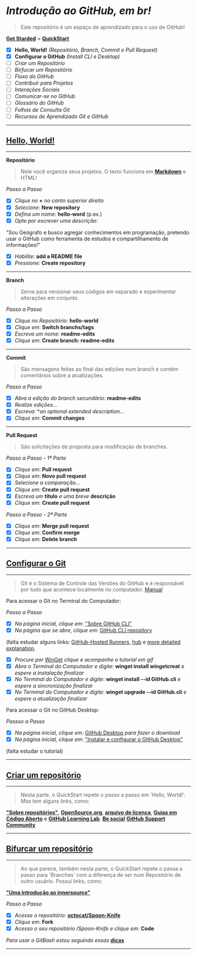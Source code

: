 # *Introdução ao GitHub, em br!*
> Este repositório é um espaço de aprendizado para o uso de GitHub!

[**Get Starded**](https://docs.github.com/pt/get-started) > [**QuickStart**](https://docs.github.com/pt/get-started/quickstart)
- [x] **Hello, World!** *(Repositório, Branch, Commit e Pull Request)*
- [x] **Configurar o GitHub** *(Install CLI e Desktop)* 
- [ ] *Criar um Repositório*
- [ ] *Birfucar um Repositório*
- [ ] *Fluxo do GitHub*
- [ ] *Contribuir para Projetos*
- [ ] *Interações Sociais*
- [ ] *Comunicar-se no GitHub*
- [ ] *Glossário do GitHub*
- [ ] *Folhas de Consulta Git*
- [ ] *Recursos de Aprendizado Git e GitHub*
---

## [**Hello, World!**](https://docs.github.com/pt/get-started/quickstart/hello-world)
---
**Repositório**
> Nele você organiza seus projetos.
> O texto funciona em [**Markdown**](https://www.markdownguide.org/cheat-sheet/) e HTML!

*Passo a Passo*
- [x] *Clique no* **+** *no canto superior direito*
- [x] *Selecione*: **New repository**
- [x] *Defina um nome*: **hello-word** (p.ex.)
- [x] *Opte por escrever uma descrição*: 

"Sou Geógrafo e busco agregar conhecimentos em programação, pretendo usar o GitHub como ferramenta de estudos e compartilhamento de informações!"

- [x] *Habilite*: **add a README file**
- [x] *Pressione*: **Create repository**
---

**Branch**
> Serve para versionar seus códigos em separado e experimentar alterações em conjunto.

*Passo a Passo*
- [x] *Clique no Repositório*: **hello-world**
- [x] *Clique em*: **Switch branchs/tags**
- [x] *Escreva um nome*: **readme-edits**
- [x] *Clique em*: **Create branch: readme-edits**
---

**Commit**
> São mensagens feitas ao final das edições num branch e contém comentários sobre a atualizações.
  
*Passo a Passo*
- [x] *Abra a edição do branch secundário*: **readme-edits**
- [x] *Realize edições...*
- [x] *Escreva*: **an optional extended description...*
- [x] *Clique em*: **Commit changes**
---

**Pull Request**
> São solicitações de proposta para modificação de branches.

*Passo a Passo - 1ª Parte*
- [x] *Clique em*: **Pull request**
- [x] *Clique em*: **Novo pull request**
- [x] *Selecione a comparação...*
- [x] *Clique em*: **Create pull request**
- [x] *Escreva um* **título** *e uma breve* **descrição**
- [x] *Clique em*: **Create pull request**

*Passo a Passo - 2ª Parte*
- [x] *Clique em*: **Merge pull request**
- [x] *Clique em*: **Confirm merge**
- [x] *Clique em*: **Delete branch** 
---


## [**Configurar  o Git**](https://docs.github.com/pt/get-started/quickstart/set-up-git)
---

> Git é o Sistema de Controle das Versões do GitHub e é responsável por tudo que acontece localmente no computador.
> [Manual](https://cli.github.com/manual/)

Para acessar o Git no Terminal do Computador:

*Passo a Passo*
- [x] *Na página inicial, clique em*: ["Sobre GitHub CLI"](https://docs.github.com/pt/github-cli/github-cli/about-github-cli)
- [x] *Na página que se abre, clique em*: [GitHub CLI repository](https://github.com/cli/cli#installation)

(falta estudar alguns links: [GitHub-Hosted Runners](https://docs.github.com/en/actions/using-github-hosted-runners/about-github-hosted-runners), [hub](https://github.com/github/hub) e [more detailed explanation](https://github.com/cli/cli/blob/trunk/docs/gh-vs-hub.md).

- [x] *Procure por* [WinGet](https://github.com/microsoft/winget-cli) *clique e acompanhe o tutorial em gif*
- [x] *Abra o Terminal do Computador e digite*: **winget install wingetcreat** *e espere a instalação finalizar*
- [x] *No Terminal do Computador e digite*: **winget install --id GitHub.cli** *e espere a sincronização finalizar*
- [x] *No Terminal do Computador e digite*: **winget upgrade --id GitHub.cli** *e espere a atualização finalizar*

Para acessar o Git no GitHub Desktop:

*Passso a Passo*
- [x] *Na página inicial, clique em*: [GitHub Desktop](https://desktop.github.com/) *para fazer o download*
- [x] *Na página inicial, clique em*: ["Instalar e configurar o GitHub Desktop"](https://docs.github.com/pt/desktop/installing-and-configuring-github-desktop)

(falta estudar o tutorial)

---

## [**Criar um repositório**](https://docs.github.com/pt/get-started/quickstart/create-a-repo)
---

> Nesta parte, o QuickStart repete o passo a passo em 'Hello, World!'. Mas tem alguns links, como:

[**"Sobre repositórios"**](https://docs.github.com/pt/repositories/creating-and-managing-repositories/about-repositories), 
[**OpenSource.org**](https://opensource.org/about), 
[**arquivo de licença**](https://choosealicense.com/), 
[**Guias em Código Aberto**](https://opensource.guide/) e 
[**GitHub Learning Lab**](https://lab.github.com/).
[**Be social**](https://docs.github.com/pt/get-started/quickstart/be-social)
[**GitHub Support Community**](https://github.community/)

---

## [**Bifurcar um repositório**](https://docs.github.com/pt/get-started/quickstart/fork-a-repo)
---

> Ao que parece, também nesta parte, o QuickStart repete o passa a passo para 'Branches' com a diferença de ser num Repositório de outro usuário. Possui links, como:

[**"Uma introdução ao innersource"**](https://resources.github.com/innersource/fundamentals/)

*Passo a Passo*
- [x] *Acesse o repositório*: [**octocat/Spoon-Knife**](https://github.com/octocat/Spoon-Knife)
- [x] *Clique em*: **Fork**
- [x] *Acesso o seu repositório /Spoon-Knife e clique em*: **Code**

*Para usar o GitBash estou seguindo essas* [**dicas**](https://www.webdevdrops.com/git-no-windows-github/)

---


